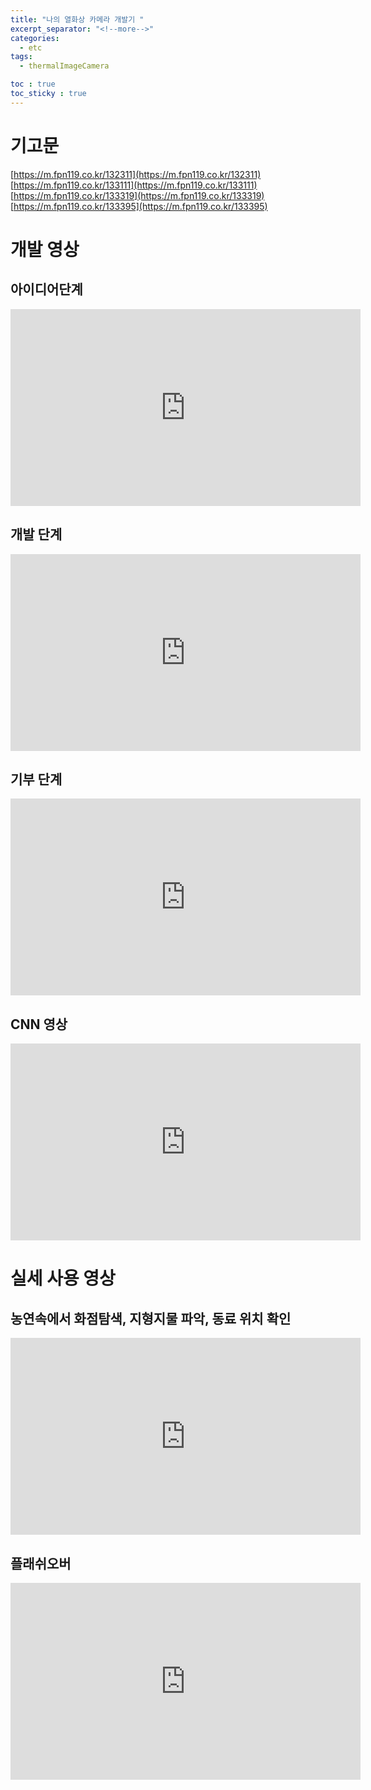 ```yaml
---
title: "나의 열화상 카메라 개발기 "
excerpt_separator: "<!--more-->"
categories:
  - etc
tags:
  - thermalImageCamera

toc : true
toc_sticky : true
---
```


# 기고문
[https://m.fpn119.co.kr/132311](https://m.fpn119.co.kr/132311)    
[https://m.fpn119.co.kr/133111](https://m.fpn119.co.kr/133111)   
[https://m.fpn119.co.kr/133319](https://m.fpn119.co.kr/133319)    
[https://m.fpn119.co.kr/133395](https://m.fpn119.co.kr/133395)    

# 개발 영상    
## 아이디어단계   
<iframe width="560" height="315" src="https://www.youtube.com/embed/rXdblUqNZUY" frameborder="0" allowfullscreen></iframe>    

## 개발 단계   
<iframe width="560" height="315" src="https://www.youtube.com/embed/gpwkQD-H8kM" frameborder="0" allowfullscreen></iframe>    

## 기부 단계   
<iframe width="560" height="315" src="https://www.youtube.com/embed/PiM4MGmw2zo" frameborder="0" allowfullscreen></iframe>    

## CNN 영상    
<iframe width="560" height="315" src="https://www.youtube.com/embed/gtjNa2lh5fY" frameborder="0" allowfullscreen></iframe>    

# 실세 사용 영상   
## 농연속에서 화점탐색, 지형지물 파악, 동료 위치 확인    
<iframe width="560" height="315" src="https://www.youtube.com/embed/1txbDnC80BQ" frameborder="0" allowfullscreen></iframe>    

## 플래쉬오버    
<iframe width="560" height="315" src="https://www.youtube.com/embed/2PmyMqFWtkw" frameborder="0" allowfullscreen></iframe>    



